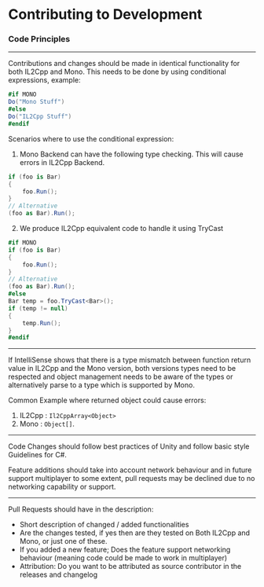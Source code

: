 # Contributing to Development


### Code Principles
---
Contributions and changes should be made in identical functionality for both IL2Cpp and Mono. This needs to be done by using conditional expressions, example:

```cs
#if MONO
Do("Mono Stuff")
#else
Do("IL2Cpp Stuff")
#endif
```

Scenarios where to use the conditional expression:

1. Mono Backend can have the following type checking. This will cause errors in IL2Cpp Backend.
```cs
if (foo is Bar)
{
    foo.Run();
}
// Alternative
(foo as Bar).Run();
```
2. We produce IL2Cpp equivalent code to handle it using TryCast 
```cs
#if MONO
if (foo is Bar)
{
    foo.Run();
}
// Alternative
(foo as Bar).Run();
#else
Bar temp = foo.TryCast<Bar>();
if (temp != null)
{
    temp.Run();
}
#endif
```
---

If IntelliSense shows that there is a type mismatch between function return value in IL2Cpp and the Mono version, both versions types need to be respected and object management needs to be aware of the types or alternatively parse to a type which is supported by Mono.

Common Example where returned object could cause errors:
1. IL2Cpp : `Il2CppArray<Object>` 
2. Mono : `Object[]`. 

---

Code Changes should follow best practices of Unity and follow basic style Guidelines for C#.

Feature additions should take into account network behaviour and in future support multiplayer to some extent, pull requests may be declined due to no networking capability or support.

---

Pull Requests should have in the description:
- Short description of changed / added functionalities
- Are the changes tested, if yes then are they tested on Both IL2Cpp and Mono, or just one of these.
- If you added a new feature; Does the feature support networking behaviour (meaning code could be made to work in multiplayer)
- Attribution: Do you want to be attributed as source contributor in the releases and changelog
